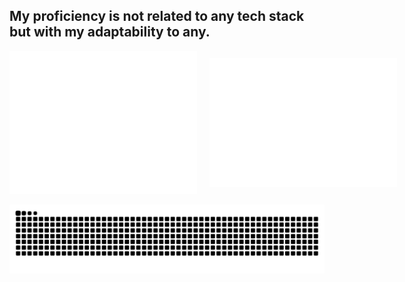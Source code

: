 <h2 align="left">My proficiency is not related to any tech stack but with my adaptability to any.</h2>

<div style="display: flex; gap: 20px; align-items: center;">
  <img src="/github-metrics.svg" alt="Metrics" width="300" />
  <img src="/metrics.plugin.isocalendar.fullyear.svg" alt="Commit History" width="300" />
</div>

<br clear="both">

<img src="https://raw.githubusercontent.com/RbMo7/RbMo7/output/snake.svg" alt="Snake animation" />
